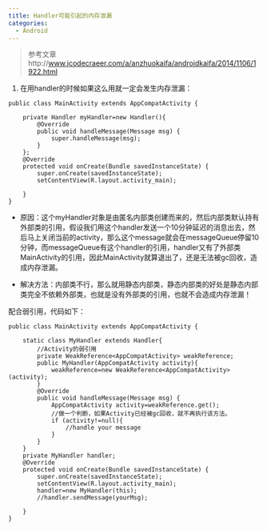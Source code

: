 ```yaml
---
title: Handler可能引起的内存泄漏
categories:
  - Android
---
```


>参考文章http://www.jcodecraeer.com/a/anzhuokaifa/androidkaifa/2014/1106/1922.html
1. 在用handler的时候如果这么用就一定会发生内存泄漏：
```
public class MainActivity extends AppCompatActivity {

    private Handler myHandler=new Handler(){
        @Override
        public void handleMessage(Message msg) {
            super.handleMessage(msg);
        }
    };
    @Override
    protected void onCreate(Bundle savedInstanceState) {
        super.onCreate(savedInstanceState);
        setContentView(R.layout.activity_main);

    }
}
```
* 原因：这个myHandler对象是由匿名内部类创建而来的，然后内部类默认持有外部类的引用，假设我们用这个handler发送一个10分钟延迟的消息出去，然后马上关闭当前的activity，那么这个message就会在messageQueue停留10分钟，而messageQueue有这个handler的引用，handler又有了外部类MainActivity的引用，因此MainActivity就算退出了，还是无法被gc回收，造成内存泄漏。

* 解决方法：内部类不行，那么就用静态内部类，静态内部类的好处是静态内部类完全不依赖外部类，也就是没有外部类的引用，也就不会造成内存泄漏！

配合弱引用，代码如下：
```
public class MainActivity extends AppCompatActivity {

    static class MyHandler extends Handler{
        //Activity的弱引用
        private WeakReference<AppCompatActivity> weakReference;
        public MyHandler(AppCompatActivity activity){
            weakReference=new WeakReference<AppCompatActivity>(activity);
        }
        @Override
        public void handleMessage(Message msg) {
            AppCompatActivity activity=weakReference.get();
            //做一个判断，如果Activity已经被gc回收，就不再执行该方法。
            if (activity!=null){
                //handle your message
            }
        }
    }
    private MyHandler handler;
    @Override
    protected void onCreate(Bundle savedInstanceState) {
        super.onCreate(savedInstanceState);
        setContentView(R.layout.activity_main);
        handler=new MyHandler(this);
        //handler.sendMessage(yourMsg);

    }
}
```
                                                                                                                                                                                                                                                                                                                                                                                                                                                                                                                                                                                                                                                                                                                                                                                                                                                                                                                                                                                                                                                                                                                                                                                                                                                                                                                                                                                                                                                                                                                                                                                                                                                                                                                                                                                                                                                                                                                                                                                                                                                                                                                                                                                                                                                                                                                                                                                                                                                                                                                                                                                                                                                                                                                                                                                                                                                                                                                                                                                                                                                                                                                                                                                                                                                                                                                                                                                                                                                                                                                                                                                                                                                                                                                                                                                                                                                                                                                                                                                                                                                                                                                                                                                                                                                                                                                                                                                                                                                                                                                                                                                                                                                                                                                                                                                                                                                                                                                                                                                                                                                                                                                                                                                                                                                                                                                                                                                                                                                                                                                                                                                                                                                                                                                                                                                                                                                                                                                                                                                                                                                                                                                                                                                                                                                                                                                                                                                                                                                                                                                                                                                                                                                                                                                                                                                                                                                                                                                                                                                                                                                                                                                                                                                                                                                                                                                                                                                                                                                                                                                                                                                                                                                                                                                                                                                                                                                                                                                                                                                                                                                                                                                                                                                                                                                                                                                                                                 